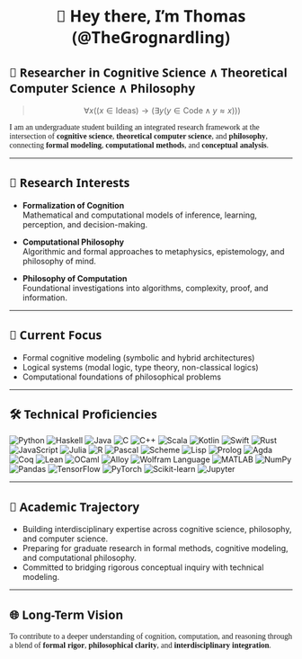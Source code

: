 <h1 align="center" style="font-family: 'Fira Sans', 'Segoe UI', sans-serif;"><b>
👋 Hey there, I’m Thomas (@TheGrognardling)
</b></h1>

<h2 style="font-family: 'Fira Sans', 'Segoe UI', sans-serif;">🚀 Researcher in Cognitive Science ∧ Theoretical Computer Science ∧ Philosophy</h2>

> $$\displaystyle \forall x \left( (x \in \text{Ideas}) \rightarrow (\exists y (y \in \text{Code} \land y \approx x)) \right)$$

<p style="font-family: 'Merriweather', serif;">
I am an undergraduate student building an integrated research framework at the intersection of <b>cognitive science</b>, <b>theoretical computer science</b>, and <b>philosophy</b>, connecting <b>formal modeling</b>, <b>computational methods</b>, and <b>conceptual analysis</b>.
</p>

---

<h2 style="font-family: 'Fira Sans', 'Segoe UI', sans-serif;">🧠 Research Interests</h2>

- **Formalization of Cognition**  
  Mathematical and computational models of inference, learning, perception, and decision-making.

- **Computational Philosophy**  
  Algorithmic and formal approaches to metaphysics, epistemology, and philosophy of mind.

- **Philosophy of Computation**  
  Foundational investigations into algorithms, complexity, proof, and information.

---

<h2 style="font-family: 'Fira Sans', 'Segoe UI', sans-serif;">🔬 Current Focus</h2>

- Formal cognitive modeling (symbolic and hybrid architectures)  
- Logical systems (modal logic, type theory, non-classical logics)  
- Computational foundations of philosophical problems  

---

<h2 style="font-family: 'Fira Sans', 'Segoe UI', sans-serif;">🛠 Technical Proficiencies</h2>

![Python](https://img.shields.io/badge/Python-3776AB?style=flat-square&logo=python&logoColor=white)
![Haskell](https://img.shields.io/badge/Haskell-5D4F85?style=flat-square&logo=haskell&logoColor=white)
![Java](https://img.shields.io/badge/Java-007396?style=flat-square&logo=openjdk&logoColor=white)
![C](https://img.shields.io/badge/C-A8B9CC?style=flat-square&logo=c&logoColor=white)
![C++](https://img.shields.io/badge/C++-00599C?style=flat-square&logo=c%2B%2B&logoColor=white)
![Scala](https://img.shields.io/badge/Scala-DC322F?style=flat-square&logo=scala&logoColor=white)
![Kotlin](https://img.shields.io/badge/Kotlin-0095D5?style=flat-square&logo=kotlin&logoColor=white)
![Swift](https://img.shields.io/badge/Swift-FA7343?style=flat-square&logo=swift&logoColor=white)
![Rust](https://img.shields.io/badge/Rust-000000?style=flat-square&logo=rust&logoColor=white)
![JavaScript](https://img.shields.io/badge/JavaScript-323330?style=flat-square&logo=javascript&logoColor=F7DF1E)
![Julia](https://img.shields.io/badge/Julia-9558B2?style=flat-square&logo=julia&logoColor=white)
![R](https://img.shields.io/badge/R-276DC3?style=flat-square&logo=r&logoColor=white)
![Pascal](https://img.shields.io/badge/Pascal-002F6C?style=flat-square&logoColor=white)
![Scheme](https://img.shields.io/badge/Scheme-9F1D20?style=flat-square&logoColor=white)
![Lisp](https://img.shields.io/badge/Lisp-3FB68B?style=flat-square&logoColor=white)
![Prolog](https://img.shields.io/badge/Prolog-742083?style=flat-square&logoColor=white)
![Agda](https://img.shields.io/badge/Agda-0055B7?style=flat-square&logoColor=white)
![Coq](https://img.shields.io/badge/Coq-8B0000?style=flat-square&logoColor=white)
![Lean](https://img.shields.io/badge/Lean-3955A3?style=flat-square&logoColor=white)
![OCaml](https://img.shields.io/badge/OCaml-EC6813?style=flat-square&logo=ocaml&logoColor=white)
![Alloy](https://img.shields.io/badge/Alloy-000000?style=flat-square&logoColor=white)
![Wolfram Language](https://img.shields.io/badge/Wolfram_Language-DD1100?style=flat-square&logoColor=white)
![MATLAB](https://img.shields.io/badge/MATLAB-0076A8?style=flat-square&logo=mathworks&logoColor=white)
![NumPy](https://img.shields.io/badge/NumPy-013243?style=flat-square&logo=numpy&logoColor=white)
![Pandas](https://img.shields.io/badge/Pandas-150458?style=flat-square&logo=pandas&logoColor=white)
![TensorFlow](https://img.shields.io/badge/TensorFlow-FF6F00?style=flat-square&logo=tensorflow&logoColor=white)
![PyTorch](https://img.shields.io/badge/PyTorch-EE4C2C?style=flat-square&logo=pytorch&logoColor=white)
![Scikit-learn](https://img.shields.io/badge/Scikit--learn-F7931E?style=flat-square&logo=scikit-learn&logoColor=white)
![Jupyter](https://img.shields.io/badge/Jupyter-F37626?style=flat-square&logo=jupyter&logoColor=white)

---

<h2 style="font-family: 'Fira Sans', 'Segoe UI', sans-serif;">🌱 Academic Trajectory</h2>

- Building interdisciplinary expertise across cognitive science, philosophy, and computer science.
- Preparing for graduate research in formal methods, cognitive modeling, and computational philosophy.
- Committed to bridging rigorous conceptual inquiry with technical modeling.

---

<h2 style="font-family: 'Fira Sans', 'Segoe UI', sans-serif;">🌐 Long-Term Vision</h2>

<p style="font-family: 'Merriweather', serif;">
To contribute to a deeper understanding of cognition, computation, and reasoning through a blend of <b>formal rigor</b>, <b>philosophical clarity</b>, and <b>interdisciplinary integration</b>.
</p>
